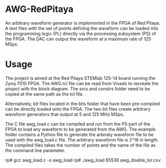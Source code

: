 # AWG-RedPitaya
An arbitrary waveform generator is implemented in the FPGA of Red Pitaya. A text files with the set of points defining the waveform can be loaded into the programming logic (PL) directly via the processing subsystem (PS) of the FPGA. The DAC can output the waveform at a maximum rate of 125 MSps.

# Usage
The project is aimed at the Red Pitaya STEMlab 125-14 board running the Zynq 7010 FPGA. 
The AWG.tcl file can be read from Vivado to recreate the project with the block diagram. The srcs and constrs folder need to be copied at the same path as the tcl file.

Alternatively, bit files located in the bits folder that have been pre-compiled can be directly loaded onto the FPGA. The two bit files create arbitrary waveform generators that output at 5 and 125 MHz MSps.

The C file awg_load.c can be compiled and run from the PS part of the FPGA to load any waveform to be generated from the AWG. The example folder contains a Python file to generate the arbiraty waveform file to be used with the awg_load.c file. The arbitrary waveform file is 2^16 in length. The compiled files takes the number of points and the name of the file as the command line parameter.

rp# gcc awg_load.c -o awg_load
rp# ./awg_load 65536 awg_double_lor.csv



